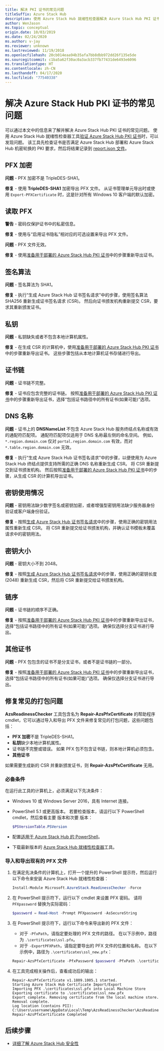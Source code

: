 ```yaml
---
title: 解决 PKI 证书的常见问题
titleSuffix: Azure Stack Hub
description: 使用 Azure Stack Hub 就绪性检查器解决 Azure Stack Hub PKI 证书的常见问题。
author: WenJason
ms.topic: conceptual
origin.date: 10/03/2019
ms.date: 02/24/2020
ms.author: v-jay
ms.reviewer: unknown
ms.lastreviewed: 11/19/2018
ms.openlocfilehash: 20cb014eaa94b35afa7bb8dbb972dd26f135e5de
ms.sourcegitcommit: c1ba5a62f30ac0a3acb337fb77431de6493e6096
ms.translationtype: HT
ms.contentlocale: zh-CN
ms.lasthandoff: 04/17/2020
ms.locfileid: "77540338"
---
```

# <a name="fix-common-issues-with-azure-stack-hub-pki-certificates"></a>解决 Azure Stack Hub PKI 证书的常见问题

可以通过本文中的信息来了解并解决 Azure Stack Hub PKI 证书的常见问题。 使用 Azure Stack Hub 就绪性检查器工具[验证 Azure Stack Hub PKI 证书](azure-stack-validate-pki-certs.md)时，可以发现问题。 该工具先检查证书是否满足 Azure Stack Hub 部署和 Azure Stack Hub 机密轮换的 PKI 要求，然后将结果记录到 [report.json 文件](azure-stack-validation-report.md)。  

## <a name="pfx-encryption"></a>PFX 加密

**问题** - PFX 加密不是 TripleDES-SHA1。

**修复** - 使用 **TripleDES-SHA1** 加密导出 PFX 文件。 从证书管理单元导出时或使用 `Export-PFXCertificate` 时，这是针对所有 Windows 10 客户端的默认加密。

## <a name="read-pfx"></a>读取 PFX

**警告** - 密码仅保护证书中的私密信息。  

**修复** - 使用与“启用证书隐私”相对应的可选设置来导出 PFX 文件。   

**问题** - PFX 文件无效。  

**修复** - 使用[准备用于部署的 Azure Stack Hub PKI 证书](azure-stack-prepare-pki-certs.md)中的步骤重新导出证书。

## <a name="signature-algorithm"></a>签名算法

**问题** - 签名算法为 SHA1。

**修复** - 执行“生成 Azure Stack Hub 证书签名请求”中的步骤，使用签名算法 SHA256 重新生成证书签名请求 (CSR)。 然后向证书颁发机构重新提交 CSR，要求其重新颁发证书。

## <a name="private-key"></a>私钥

**问题** - 私钥缺失或者不包含本地计算机属性。  

**修复** - 在生成 CSR 的计算机中，使用[准备用于部署的 Azure Stack Hub PKI 证书](azure-stack-prepare-pki-certs.md#prepare-certificates-for-deployment)中的步骤重新导出证书。 这些步骤包括从本地计算机证书存储进行导出。

## <a name="certificate-chain"></a>证书链

**问题** - 证书链不完整。  

**修复** - 证书应包含完整的证书链。 按照[准备用于部署的 Azure Stack Hub PKI 证书](azure-stack-prepare-pki-certs.md#prepare-certificates-for-deployment)中的步骤重新导出证书，选择“包括证书路径中的所有证书(如果可能)”选项。 

## <a name="dns-names"></a>DNS 名称

**问题** - 证书上的 **DNSNameList** 不包含 Azure Stack Hub 服务终结点名称或有效的通配符匹配项。 通配符匹配项仅适用于 DNS 名称最左侧的命名空间。 例如，`*.region.domain.com` 仅对 `portal.region.domain.com` 有效，而对 `*.table.region.domain.com` 无效。

**修复** - 执行“生成 Azure Stack Hub 证书签名请求”中的步骤，以便使用为 Azure Stack Hub 终结点提供支持所需的正确 DNS 名称重新生成 CSR。 将 CSR 重新提交到证书颁发机构。 然后按照[准备用于部署的 Azure Stack Hub PKI 证书](azure-stack-prepare-pki-certs.md#prepare-certificates-for-deployment)中的步骤，从生成 CSR 的计算机导出证书。  

## <a name="key-usage"></a>密钥使用情况

**问题** - 密钥用法缺少数字签名或密钥加密，或者增强型密钥用法缺少服务器身份验证或客户端身份验证。  

**修复** - 按照[生成 Azure Stack Hub 证书签名请求](azure-stack-get-pki-certs.md)中的步骤，使用正确的密钥用法属性重新生成 CSR。 将 CSR 重新提交给证书颁发机构，并确认证书模板未覆盖请求中的密钥用法。

## <a name="key-size"></a>密钥大小

**问题** - 密钥大小不到 2048。

**修复** - 按照[生成 Azure Stack Hub 证书签名请求](azure-stack-get-pki-certs.md)中的步骤，使用正确的密钥长度 (2048) 重新生成 CSR，然后将 CSR 重新提交给证书颁发机构。

## <a name="chain-order"></a>链序

**问题** - 证书链的顺序不正确。  

**修复** - 按照[准备用于部署的 Azure Stack Hub PKI 证书](azure-stack-prepare-pki-certs.md#prepare-certificates-for-deployment)中的步骤重新导出证书，选择“包括证书路径中的所有证书(如果可能)”选项。  确保仅选择分支证书进行导出。

## <a name="other-certificates"></a>其他证书

**问题** - PFX 包包含的证书不是分支证书，或者不是证书链的一部分。  

**修复** - 按照[准备用于部署的 Azure Stack Hub PKI 证书](azure-stack-prepare-pki-certs.md#prepare-certificates-for-deployment)中的步骤重新导出证书，选择“包括证书路径中的所有证书(如果可能)”选项。  确保仅选择分支证书进行导出。

## <a name="fix-common-packaging-issues"></a>修复常见的打包问题

**AzsReadinessChecker** 工具包含名为 **Repair-AzsPfxCertificate** 的帮助程序 cmdlet，它可以通过导入和导出 PFX 文件来修复常见的打包问题，这些问题包括：

- **PFX 加密**不是 TripleDES-SHA1。
- **私钥**缺少本地计算机属性。
-  证书链不完整或错误。 如果 PFX 包不包含证书链，则本地计算机必须包含。
- **其他证书**

如果需要生成新的 CSR 并重新颁发证书，则 **Repair-AzsPfxCertificate** 无用。

### <a name="prerequisites"></a>必备条件

在运行此工具的计算机上，必须满足以下先决条件：

- Windows 10 或 Windows Server 2016，具有 Internet 连接。
- PowerShell 5.1 或更高版本。 若要检查版本，请运行以下 PowerShell cmdlet，然后查看主要  版本和次要  版本：

   ```powershell
   $PSVersionTable.PSVersion
   ```

- 配置[适用于 Azure Stack Hub 的 PowerShell](azure-stack-powershell-install.md)。
- 下载最新版本的 [Azure Stack Hub 就绪性检查器](https://aka.ms/AzsReadinessChecker)工具。

### <a name="import-and-export-an-existing-pfx-file"></a>导入和导出现有的 PFX 文件

1. 在满足先决条件的计算机上，打开一个提升的 PowerShell 提示符，然后运行以下命令来安装 Azure Stack Hub 就绪性检查器：

   ```powershell
   Install-Module Microsoft.AzureStack.ReadinessChecker -Force
   ```

2. 在 PowerShell 提示符下，运行以下 cmdlet 来设置 PFX 密码。 请将 `PFXpassword` 替换为实际密码：

   ```powershell
   $password = Read-Host -Prompt PFXpassword -AsSecureString
   ```

3. 在 PowerShell 提示符下，运行以下命令来导出新的 PFX 文件：

   - 对于 `-PfxPath`，请指定要处理的 PFX 文件的路径。 在以下示例中，路径为 `.\certificates\ssl.pfx`。
   - 对于 `-ExportPFXPath`，请指定要导出的 PFX 文件的位置和名称。 在以下示例中，路径为 `.\certificates\ssl_new.pfx`：

   ```powershell
   Repair-AzsPfxCertificate -PfxPassword $password -PfxPath .\certificates\ssl.pfx -ExportPFXPath .\certificates\ssl_new.pfx
   ```  

4. 在工具完成相关操作后，查看成功后的输出：

   ```shell
   Repair-AzsPfxCertificate v1.1809.1005.1 started.
   Starting Azure Stack Hub Certificate Import/Export
   Importing PFX .\certificates\ssl.pfx into Local Machine Store
   Exporting certificate to .\certificates\ssl_new.pfx
   Export complete. Removing certificate from the local machine store.
   Removal complete.
   Log location (contains PII): C:\Users\username\AppData\Local\Temp\AzsReadinessChecker\AzsReadinessChecker.log
   Repair-AzsPfxCertificate Completed
   ```

## <a name="next-steps"></a>后续步骤

- [详细了解 Azure Stack Hub 安全性](azure-stack-rotate-secrets.md)
